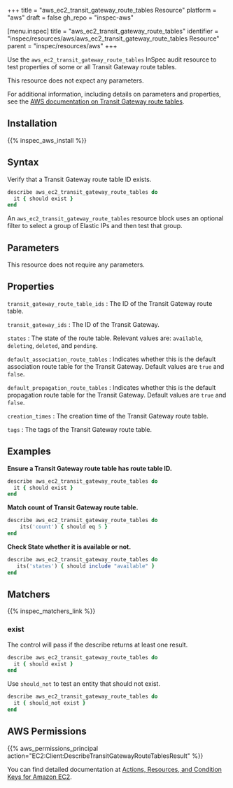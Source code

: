 +++
title = "aws_ec2_transit_gateway_route_tables Resource"
platform = "aws"
draft = false
gh_repo = "inspec-aws"

[menu.inspec]
title = "aws_ec2_transit_gateway_route_tables"
identifier = "inspec/resources/aws/aws_ec2_transit_gateway_route_tables Resource"
parent = "inspec/resources/aws"
+++

Use the `aws_ec2_transit_gateway_route_tables` InSpec audit resource to test properties of some or all Transit Gateway route tables.

This resource does not expect any parameters.

For additional information, including details on parameters and properties, see the [AWS documentation on Transit Gateway route tables](https://docs.aws.amazon.com/AWSCloudFormation/latest/UserGuide/aws-resource-ec2-transitgatewayroutetable.html).

## Installation

{{% inspec_aws_install %}}

## Syntax

Verify that a Transit Gateway route table ID exists.

```ruby
describe aws_ec2_transit_gateway_route_tables do
  it { should exist }
end
```

An `aws_ec2_transit_gateway_route_tables` resource block uses an optional filter to select a group of Elastic IPs and then test that group.

## Parameters

This resource does not require any parameters.

## Properties

`transit_gateway_route_table_ids`
: The ID of the Transit Gateway route table.

`transit_gateway_ids`
: The ID of the Transit Gateway.

`states`
: The state of the route table. Relevant values are: `available`, `deleting`, `deleted`, and `pending`.

`default_association_route_tables`
: Indicates whether this is the default association route table for the Transit Gateway. Default values are `true` and `false`.

`default_propagation_route_tables`
: Indicates whether this is the default propagation route table for the Transit Gateway. Default values are `true` and `false`.

`creation_times`
: The creation time of the Transit Gateway route table.

`tags`
: The tags of the Transit Gateway route table.

## Examples

**Ensure a Transit Gateway route table has route table ID.**

```ruby
describe aws_ec2_transit_gateway_route_tables do
  it { should exist }
end
```

**Match count of Transit Gateway route table.**

```ruby
describe aws_ec2_transit_gateway_route_tables do
    its('count') { should eq 5 }
end
```

**Check State whether it is available or not.**

```ruby
describe aws_ec2_transit_gateway_route_tables do
   its('states') { should include "available" }
end
```

## Matchers

{{% inspec_matchers_link %}}

### exist

The control will pass if the describe returns at least one result.

```ruby
describe aws_ec2_transit_gateway_route_tables do
  it { should exist }
end
```

Use `should_not` to test an entity that should not exist.

```ruby
describe aws_ec2_transit_gateway_route_tables do
  it { should_not exist }
end
```

## AWS Permissions

{{% aws_permissions_principal action="EC2:Client:DescribeTransitGatewayRouteTablesResult" %}}

You can find detailed documentation at [Actions, Resources, and Condition Keys for Amazon EC2](https://docs.aws.amazon.com/IAM/latest/UserGuide/list_amazonec2.html).
